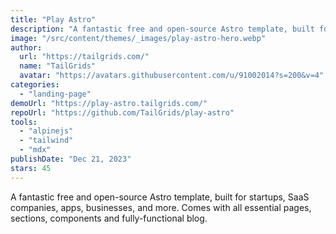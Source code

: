 ```yaml
---
title: "Play Astro"
description: "A fantastic free and open-source Astro template, built for startups, SaaS companies, apps, businesses, and more."
image: "/src/content/themes/_images/play-astro-hero.webp"
author:
  url: "https://tailgrids.com/"
  name: "TailGrids"
  avatar: "https://avatars.githubusercontent.com/u/91002014?s=200&v=4"
categories:
  - "landing-page"
demoUrl: "https://play-astro.tailgrids.com/"
repoUrl: "https://github.com/TailGrids/play-astro"
tools:
  - "alpinejs"
  - "tailwind"
  - "mdx"
publishDate: "Dec 21, 2023"
stars: 45
---
```


<p>
  A fantastic free and open-source Astro template, built for startups, SaaS
  companies, apps, businesses, and more. Comes with all essential pages,
  sections, components and fully-functional blog.
</p>
